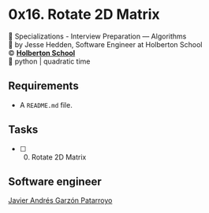 # 0x16. Rotate 2D Matrix
:open_file_folder: Specializations - Interview Preparation ― Algorithms  
:bust_in_silhouette: by Jesse Hedden, Software Engineer at Holberton School  
:copyright: **[Holberton School](https://www.holbertonschool.com/)**  
:bookmark: python | quadratic time

## Requirements
* A ```README.md``` file.

## Tasks
* [ ] 0. Rotate 2D Matrix

## Software engineer
[Javier Andrés Garzón Patarroyo](https://www.javierandresgp.com)
